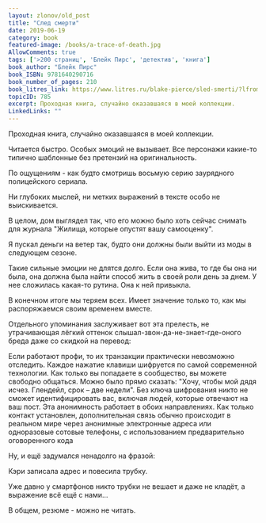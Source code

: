 ```yaml
---
layout: zlonov/old_post
title: "След смерти"
date: 2019-06-19
category: book
featured-image: /books/a-trace-of-death.jpg
AllowComments: true
tags: ['>200 страниц', 'Блейк Пирс', 'детектив', 'книга']
book_author: "Блейк Пирс"
book_ISBN: 9781640290716
book_number_of_pages: 210
book_litres_link: https://www.litres.ru/blake-pierce/sled-smerti/?lfrom=13913266
topicID: 785
excerpt: Проходная книга, случайно оказавшаяся в моей коллекции.
LinkedLinks: ""
---
```



Проходная книга, случайно оказавшаяся в моей коллекции. 



Читается быстро. Особых эмоций не вызывает. Все персонажи какие-то типично шаблонные без претензий на оригинальность.



По ощущениям - как будто смотришь восьмую серию заурядного полицейского сериала.



Ни глубоких мыслей, ни метких выражений в тексте особо не выискивается.



В целом, дом выглядел так, что его можно было хоть сейчас снимать для журнала "Жилища, которые опустят вашу самооценку".



Я пускал деньги на ветер так, будто они должны были выйти из моды в следующем сезоне.<br /> 



Такие сильные эмоции не длятся долго. Если она жива, то где бы она ни была, она должна была найти способ жить в своей роли день за днем. У нее сложилась какая-то рутина. Она к ней привыкла.



В конечном итоге мы теряем всех. Имеет значение только то, как мы распоряжаемся своим временем вместе.



Отдельного упоминания заслуживает вот эта прелесть, не утрачивающая лёгкий оттенок слышал-звон-да-не-знает-где-оного бреда даже со скидкой на перевод:



Если работают профи, то их транзакции практически невозможно отследить. Каждое нажатие клавиши шифруется по самой современной технологии. Как только вы попадаете в сообщество, вы можете свободно общаться. Можно было прямо сказать: "Хочу, чтобы мой дядя исчез. Глендейл, срок – две недели". Без ключа шифрования никто не сможет идентифицировать вас, включая людей, которые отвечают на ваш пост. Эта анонимность работает в обоих направлениях. Как только контакт установлен, дополнительная связь обычно происходит в реальном мире через анонимные электронные адреса или одноразовые сотовые телефоны, с использованием предварительно оговоренного кода



Ну, и ещё задумался ненадолго на фразой:



Кэри записала адрес и повесила трубку.



Уже давно у смартфонов никто трубки не вешает и даже не кладёт, а выражение всё ещё с нами...



В общем, резюме - можно не читать.
